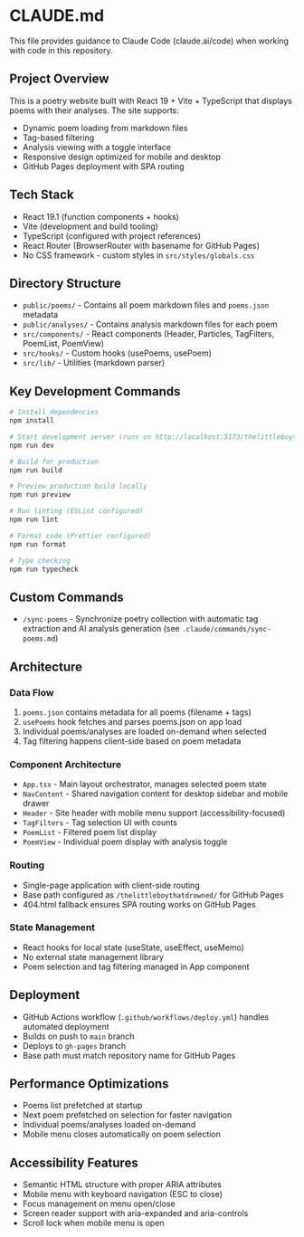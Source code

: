 # CLAUDE.md

This file provides guidance to Claude Code (claude.ai/code) when working with code in this repository.

## Project Overview

This is a poetry website built with React 19 + Vite + TypeScript that displays poems with their analyses. The site supports:
- Dynamic poem loading from markdown files
- Tag-based filtering
- Analysis viewing with a toggle interface
- Responsive design optimized for mobile and desktop
- GitHub Pages deployment with SPA routing

## Tech Stack

- React 19.1 (function components + hooks)
- Vite (development and build tooling)
- TypeScript (configured with project references)
- React Router (BrowserRouter with basename for GitHub Pages)
- No CSS framework - custom styles in `src/styles/globals.css`

## Directory Structure

- `public/poems/` - Contains all poem markdown files and `poems.json` metadata
- `public/analyses/` - Contains analysis markdown files for each poem
- `src/components/` - React components (Header, Particles, TagFilters, PoemList, PoemView)
- `src/hooks/` - Custom hooks (usePoems, usePoem)
- `src/lib/` - Utilities (markdown parser)

## Key Development Commands

```bash
# Install dependencies
npm install

# Start development server (runs on http://localhost:5173/thelittleboythatdrowned/)
npm run dev

# Build for production
npm run build

# Preview production build locally
npm run preview

# Run linting (ESLint configured)
npm run lint

# Format code (Prettier configured)
npm run format

# Type checking
npm run typecheck
```

## Custom Commands

- `/sync-poems` - Synchronize poetry collection with automatic tag extraction and AI analysis generation (see `.claude/commands/sync-poems.md`)

## Architecture

### Data Flow
1. `poems.json` contains metadata for all poems (filename + tags)
2. `usePoems` hook fetches and parses poems.json on app load
3. Individual poems/analyses are loaded on-demand when selected
4. Tag filtering happens client-side based on poem metadata

### Component Architecture
- `App.tsx` - Main layout orchestrator, manages selected poem state
- `NavContent` - Shared navigation content for desktop sidebar and mobile drawer
- `Header` - Site header with mobile menu support (accessibility-focused)
- `TagFilters` - Tag selection UI with counts
- `PoemList` - Filtered poem list display
- `PoemView` - Individual poem display with analysis toggle

### Routing
- Single-page application with client-side routing
- Base path configured as `/thelittleboythatdrowned/` for GitHub Pages
- 404.html fallback ensures SPA routing works on GitHub Pages

### State Management
- React hooks for local state (useState, useEffect, useMemo)
- No external state management library
- Poem selection and tag filtering managed in App component

## Deployment

- GitHub Actions workflow (`.github/workflows/deploy.yml`) handles automated deployment
- Builds on push to `main` branch
- Deploys to `gh-pages` branch
- Base path must match repository name for GitHub Pages

## Performance Optimizations

- Poems list prefetched at startup
- Next poem prefetched on selection for faster navigation
- Individual poems/analyses loaded on-demand
- Mobile menu closes automatically on poem selection

## Accessibility Features

- Semantic HTML structure with proper ARIA attributes
- Mobile menu with keyboard navigation (ESC to close)
- Focus management on menu open/close
- Screen reader support with aria-expanded and aria-controls
- Scroll lock when mobile menu is open